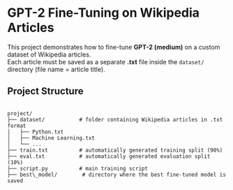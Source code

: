 # GPT-2 Fine-Tuning on Wikipedia Articles

This project demonstrates how to fine-tune **GPT-2 (medium)** on a custom dataset of Wikipedia articles.  
Each article must be saved as a separate **.txt** file inside the `dataset/` directory (file name = article title).  

## Project Structure

```

project/
├── dataset/           # folder containing Wikipedia articles in .txt format
│   ├── Python.txt
│   ├── Machine Learning.txt
│   └── ...
├── train.txt          # automatically generated training split (90%)
├── eval.txt           # automatically generated evaluation split (10%)
├── script.py          # main training script
├── best\_model/        # directory where the best fine-tuned model is saved

````

